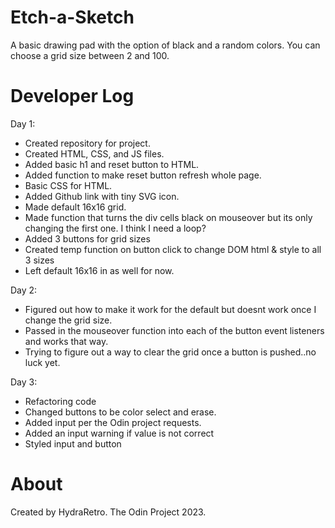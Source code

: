 # Etch-a-Sketch

A basic drawing pad with the option of black and a random colors. You can choose a grid size between 2 and 100.

# Developer Log

Day 1:
- Created repository for project.
- Created HTML, CSS, and JS files.
- Added basic h1 and reset button to HTML.
- Added function to make reset button refresh whole page.
- Basic CSS for HTML.
- Added Github link with tiny SVG icon.
- Made default 16x16 grid.
- Made function that turns the div cells black on mouseover
  but its only changing the first one. I think I need a loop?
- Added 3 buttons for grid sizes
- Created temp function on button click to change DOM html & style to all 3 sizes
- Left default 16x16 in as well for now.

Day 2:
- Figured out how to make it work for the default but doesnt work once I change the grid size.
- Passed in the mouseover function into each of the button event listeners and works that way.
- Trying to figure out a way to clear the grid once a button is pushed..no luck yet.

Day 3:
- Refactoring code
- Changed buttons to be color select and erase.
- Added input per the Odin project requests.
- Added an input warning if value is not correct
- Styled input and button



# About
Created by HydraRetro. The Odin Project 2023.
